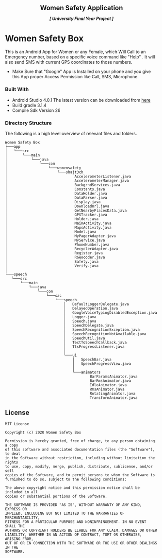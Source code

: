 <h2 style="margin-bottom: 0;" align="center">Women Safety Application </h2>

<p align="center">
<h5 style="margin-top: 0;" align="center">[ University Final Year Project ]</h5>
</p>

# Women Safety Box
This is an Android App for Women or any Female, which Will Call to an Emergency number, based on a specific voice command like "Help" . It will also send SMS with current GPS coordinates to those numbers.

* Make Sure that "Google" App is Installed on your phone and you give this App proper Access Permission like Call, SMS, Microphone.



 
 ### Built With
 
 * Android Studio 4.0.1 The latest version can be downloaded from [here](https://developer.android.com/studio/)
 * Build gradle 3.1.4
 * Compile Sdk Version 26

 
 ### Directory Structure
 
 The following is a high level overview of relevant files and folders.
 
 ```
Women Safety Box
├───app
│   └───src
│       └───main
│           └───java
│               └───com
│                   └───womensafety
│                       └───shajt3ch
│                               AccelerometerListener.java
│                               AccelerometerManager.java
│                               BackgrndServices.java
│                               Constants.java
│                               DataHolder.java
│                               DataParser.java
│                               Display.java
│                               DownloadUrl.java
│                               GetNearbyPlacesData.java
│                               GPSTracker.java
│                               Holder.java
│                               MainActivity.java
│                               MapsActivity.java
│                               Model.java
│                               MyPagerAdapter.java
│                               MyService.java
│                               PhoneNumber.java
│                               RecyclerAdapter.java
│                               Register.java
│                               RGeocoder.java
│                               Safety.java
│                               Verify.java
│
└───speech
    └───src
        └───main
            └───java
                └───com
                    └───sac
                        └───speech
                            │   DefaultLoggerDelegate.java
                            │   DelayedOperation.java
                            │   GoogleVoiceTypingDisabledException.java
                            │   Logger.java
                            │   Speech.java
                            │   SpeechDelegate.java
                            │   SpeechRecognitionException.java
                            │   SpeechRecognitionNotAvailable.java
                            │   SpeechUtil.java
                            │   TextToSpeechCallback.java
                            │   TtsProgressListener.java
                            │
                            └───ui
                                │   SpeechBar.java
                                │   SpeechProgressView.java
                                │
                                └───animators
                                        BarParamsAnimator.java
                                        BarRmsAnimator.java
                                        IdleAnimator.java
                                        RmsAnimator.java
                                        RotatingAnimator.java
                                        TransformAnimator.java
```

## License
```
MIT License

Copyright (c) 2020 Women Safety Box

Permission is hereby granted, free of charge, to any person obtaining a copy
of this software and associated documentation files (the "Software"), to deal
in the Software without restriction, including without limitation the rights
to use, copy, modify, merge, publish, distribute, sublicense, and/or sell
copies of the Software, and to permit persons to whom the Software is
furnished to do so, subject to the following conditions:

The above copyright notice and this permission notice shall be included in all
copies or substantial portions of the Software.

THE SOFTWARE IS PROVIDED "AS IS", WITHOUT WARRANTY OF ANY KIND, EXPRESS OR
IMPLIED, INCLUDING BUT NOT LIMITED TO THE WARRANTIES OF MERCHANTABILITY,
FITNESS FOR A PARTICULAR PURPOSE AND NONINFRINGEMENT. IN NO EVENT SHALL THE
AUTHORS OR COPYRIGHT HOLDERS BE LIABLE FOR ANY CLAIM, DAMAGES OR OTHER
LIABILITY, WHETHER IN AN ACTION OF CONTRACT, TORT OR OTHERWISE, ARISING FROM,
OUT OF OR IN CONNECTION WITH THE SOFTWARE OR THE USE OR OTHER DEALINGS IN THE
SOFTWARE.
```



